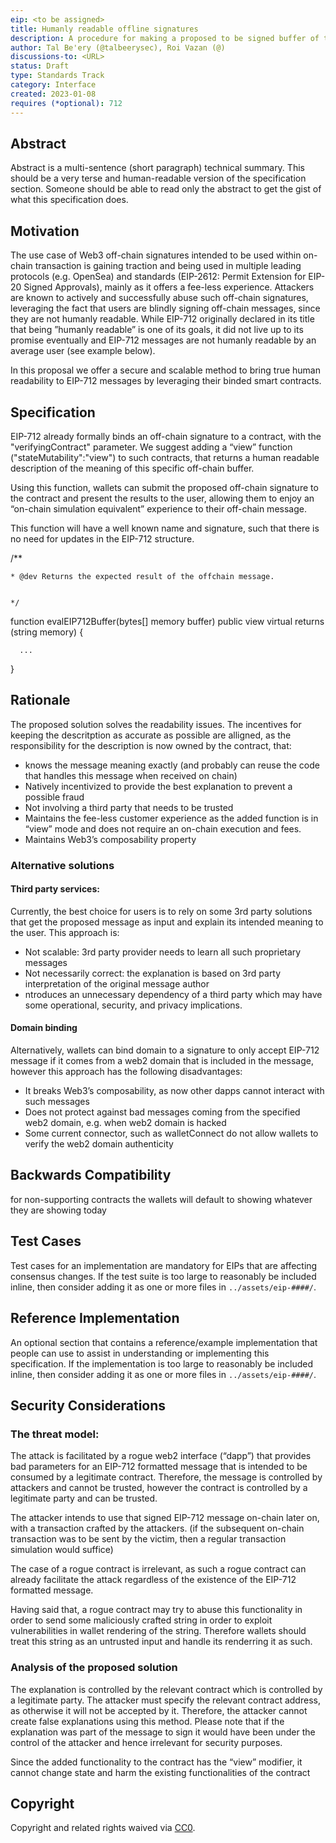```yaml
---
eip: <to be assigned>
title: Humanly readable offline signatures
description: A procedure for making a proposed to be signed buffer of typed structured data humanly readable.
author: Tal Be'ery (@talbeerysec), Roi Vazan (@)
discussions-to: <URL>
status: Draft
type: Standards Track
category: Interface
created: 2023-01-08
requires (*optional): 712
---
```


## Abstract

Abstract is a multi-sentence (short paragraph) technical summary. This should be a very terse and human-readable version of the specification section. Someone should be able to read only the abstract to get the gist of what this specification does.

## Motivation
The use case of Web3 off-chain signatures intended to be used within on-chain transaction is gaining traction and being used in multiple leading protocols (e.g. OpenSea) and standards (EIP-2612: Permit Extension for EIP-20 Signed Approvals), mainly as it offers a fee-less experience.
Attackers are known to actively and successfully abuse such off-chain signatures, leveraging the fact that users are blindly signing off-chain messages, since they are not humanly readable. 
While EIP-712 originally declared in its title that being ”humanly readable” is one of its goals, it did not live up to its promise eventually and EIP-712 messages are not humanly readable by an average user (see example below).

In this proposal we offer a secure and scalable method to bring true human readability to EIP-712 messages by leveraging their binded smart contracts.


## Specification

   EIP-712 already formally binds an off-chain signature to a contract, with the "verifyingContract" parameter. We suggest adding a “view” function ("stateMutability":"view") to such contracts, that returns a human readable description of the meaning of this specific off-chain buffer.

Using this function, wallets can submit the proposed off-chain signature to the contract and present the results to the user, allowing them to enjoy an “on-chain simulation equivalent” experience to their off-chain message.

This function will have a well known name and signature, such that there is no need for updates in the EIP-712 structure.


   /**




    * @dev Returns the expected result of the offchain message.


    */




   function evalEIP712Buffer(bytes[] memory buffer) public view virtual returns (string memory) {


      ...


   }

## Rationale


The proposed solution solves the readability issues. The incentives for keeping the descritption as accurate as possible are alligned, as the responsibility for the description is now owned by the contract, that:
* knows the message meaning exactly (and probably can reuse the code that handles this message when received on chain)
* Natively incentivized to provide the best explanation to prevent a possible fraud
* Not involving a third party that needs to be trusted 
* Maintains the fee-less customer experience as the added function is in “view” mode and does not require an on-chain execution and fees.
* Maintains Web3’s composability property
   
### Alternative solutions 
#### Third party services:
Currently, the best choice for users is to rely on some 3rd party solutions that get the proposed message as input and explain its intended meaning to the user. This approach is:
* Not scalable: 3rd party provider needs to learn all such proprietary messages
* Not necessarily correct: the explanation is based on 3rd party interpretation of the original message author
* ntroduces an unnecessary dependency of a third party which may have some operational, security, and privacy implications.

#### Domain binding

Alternatively, wallets can bind domain to a signature to only accept EIP-712 message if it comes from a web2 domain that is included in the message, however this approach has the following disadvantages:
* It breaks Web3’s composability, as now other dapps cannot interact with such messages
* Does not protect against bad messages coming from the specified web2 domain, e.g. when web2 domain is hacked
* Some current connector, such as walletConnect do not allow wallets to verify the web2 domain authenticity 

## Backwards Compatibility

for non-supporting contracts the wallets will default to showing whatever they are showing today
   
## Test Cases

Test cases for an implementation are mandatory for EIPs that are affecting consensus changes.  If the test suite is too large to reasonably be included inline, then consider adding it as one or more files in `../assets/eip-####/`.

## Reference Implementation

An optional section that contains a reference/example implementation that people can use to assist in understanding or implementing this specification.  If the implementation is too large to reasonably be included inline, then consider adding it as one or more files in `../assets/eip-####/`.

## Security Considerations

### The threat model:
The attack is facilitated by a rogue web2 interface (“dapp”) that provides bad parameters for an EIP-712 formatted message that is intended to be consumed by a legitimate contract. Therefore, the message is controlled by attackers and cannot be trusted, however the contract is controlled by a legitimate party and can be trusted. 

The attacker intends to use that signed EIP-712 message on-chain later on, with a transaction crafted by the attackers. (if the subsequent on-chain transaction was to be sent by the victim, then a regular transaction simulation would suffice)    

The case of a rogue contract is irrelevant, as such a rogue contract can already facilitate the attack regardless of the existence of the  EIP-712 formatted message.

Having said that, a rogue contract may try to abuse this functionality in order to send some maliciously crafted string in order to exploit vulnerabilities in wallet rendering of the string. Therefore wallets should treat this string as an untrusted input and handle its renderring it as such. 

### Analysis of the proposed solution

The explanation is controlled by the relevant contract which is controlled by a legitimate party. The attacker must specify the relevant contract address, as otherwise it will not be accepted by it. Therefore, the attacker cannot create false explanations using this method.
Please note that if the explanation was part of the message to sign it would have been under the control of the attacker and hence irrelevant for security purposes. 

Since the added functionality	to the contract has the “view” modifier, it cannot change state and  harm the existing functionalities of the contract

## Copyright

Copyright and related rights waived via [CC0](../LICENSE.md).

